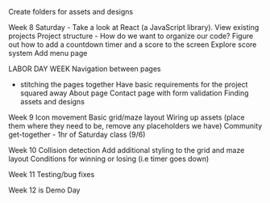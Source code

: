 Create folders for assets and designs

Week 8
Saturday - Take a look at React (a JavaScript library). 
View existing projects
Project structure - How do we want to organize our code?
Figure out how to add a countdown timer and a score to the screen
Explore score system
Add menu page

LABOR DAY WEEK
Navigation between pages
+ stitching the pages together
Have basic requirements for the project squared away
About page
Contact page with form validation
Finding assets and designs 

Week 9
Icon movement
Basic grid/maze layout
Wiring up assets (place them where they need to be, remove any placeholders we have)
Community get-together - 1hr of Saturday class (9/6)

Week 10
Collision detection
Add additional styling to the grid and maze layout
Conditions for winning or losing (i.e timer goes down)

Week 11
Testing/bug fixes

Week 12 is Demo Day